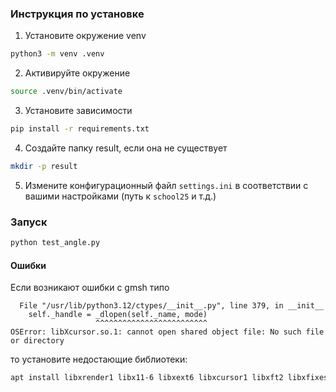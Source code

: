 ### Инструкция по установке
1. Установите окружение venv
```bash
python3 -m venv .venv
```

2. Активируйте окружение
```bash
source .venv/bin/activate
```

3. Установите зависимости
```bash
pip install -r requirements.txt
```

4. Создайте папку result, если она не существует
```bash
mkdir -p result
```

5. Измените конфигурационный файл `settings.ini` в соответствии с вашими настройками (путь к `school25` и т.д.)

### Запуск

```bash
python test_angle.py
```

#### Ошибки

Если возникают ошибки с gmsh типо
```
  File "/usr/lib/python3.12/ctypes/__init__.py", line 379, in __init__
    self._handle = _dlopen(self._name, mode)
                   ^^^^^^^^^^^^^^^^^^^^^^^^^
OSError: libXcursor.so.1: cannot open shared object file: No such file or directory
```

то установите недостающие библиотеки:
```bash
apt install libxrender1 libx11-6 libxext6 libxcursor1 libxft2 libxfixes3 libxi6 libglu1-mesa libxinerama1
```
 